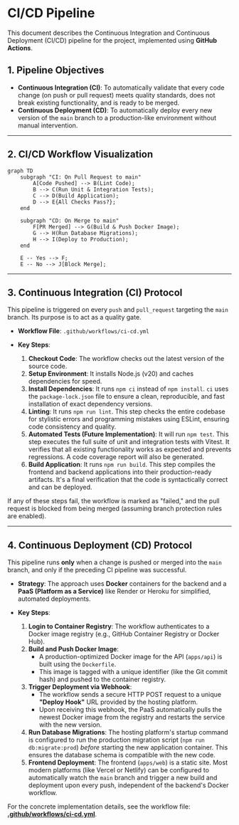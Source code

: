 # CI/CD Pipeline

This document describes the Continuous Integration and Continuous Deployment (CI/CD) pipeline for the project, implemented using **GitHub Actions**.

## 1. Pipeline Objectives

-   **Continuous Integration (CI)**: To automatically validate that every code change (on push or pull request) meets quality standards, does not break existing functionality, and is ready to be merged.
-   **Continuous Deployment (CD)**: To automatically deploy every new version of the `main` branch to a production-like environment without manual intervention.

---

## 2. CI/CD Workflow Visualization

```mermaid
graph TD
    subgraph "CI: On Pull Request to main"
        A[Code Pushed] --> B(Lint Code);
        B --> C(Run Unit & Integration Tests);
        C --> D(Build Application);
        D --> E{All Checks Pass?};
    end

    subgraph "CD: On Merge to main"
        F[PR Merged] --> G(Build & Push Docker Image);
        G --> H(Run Database Migrations);
        H --> I(Deploy to Production);
    end

    E -- Yes --> F;
    E -- No --> J[Block Merge];
```

---

## 3. Continuous Integration (CI) Protocol

This pipeline is triggered on every `push` and `pull_request` targeting the `main` branch. Its purpose is to act as a quality gate.

-   **Workflow File**: `.github/workflows/ci-cd.yml`

-   **Key Steps**:
    1.  **Checkout Code**: The workflow checks out the latest version of the source code.
    2.  **Setup Environment**: It installs Node.js (v20) and caches dependencies for speed.
    3.  **Install Dependencies**: It runs `npm ci` instead of `npm install`. `ci` uses the `package-lock.json` file to ensure a clean, reproducible, and fast installation of exact dependency versions.
    4.  **Linting**: It runs `npm run lint`. This step checks the entire codebase for stylistic errors and programming mistakes using ESLint, ensuring code consistency and quality.
    5.  **Automated Tests (Future Implementation)**: It will run `npm test`. This step executes the full suite of unit and integration tests with Vitest. It verifies that all existing functionality works as expected and prevents regressions. A code coverage report will also be generated.
    6.  **Build Application**: It runs `npm run build`. This step compiles the frontend and backend applications into their production-ready artifacts. It's a final verification that the code is syntactically correct and can be deployed.

If any of these steps fail, the workflow is marked as "failed," and the pull request is blocked from being merged (assuming branch protection rules are enabled).

---

## 4. Continuous Deployment (CD) Protocol

This pipeline runs **only** when a change is pushed or merged into the `main` branch, and only if the preceding CI pipeline was successful.

-   **Strategy**: The approach uses **Docker** containers for the backend and a **PaaS (Platform as a Service)** like Render or Heroku for simplified, automated deployments.

-   **Key Steps**:
    1.  **Login to Container Registry**: The workflow authenticates to a Docker image registry (e.g., GitHub Container Registry or Docker Hub).
    2.  **Build and Push Docker Image**:
        -   A production-optimized Docker image for the API (`apps/api`) is built using the `Dockerfile`.
        -   This image is tagged with a unique identifier (like the Git commit hash) and pushed to the container registry.
    3.  **Trigger Deployment via Webhook**:
        -   The workflow sends a secure HTTP POST request to a unique **"Deploy Hook"** URL provided by the hosting platform.
        -   Upon receiving this webhook, the PaaS automatically pulls the newest Docker image from the registry and restarts the service with the new version.
    4.  **Run Database Migrations**: The hosting platform's startup command is configured to run the production migration script (`npm run db:migrate:prod`) *before* starting the new application container. This ensures the database schema is compatible with the new code.
    5.  **Frontend Deployment**: The frontend (`apps/web`) is a static site. Most modern platforms (like Vercel or Netlify) can be configured to automatically watch the `main` branch and trigger a new build and deployment upon every push, independent of the backend's Docker workflow.

For the concrete implementation details, see the workflow file: **[.github/workflows/ci-cd.yml](../.github/workflows/ci-cd.yml)**.
